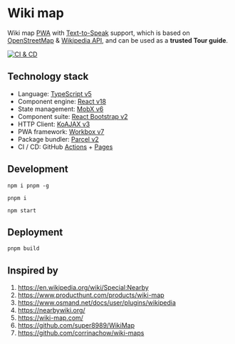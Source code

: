 # Wiki map

Wiki map [PWA][4] with [Text-to-Speak][5] support, which is based on [OpenStreetMap][14] & [Wikipedia API][15], and can be used as a **trusted Tour guide**.

[![CI & CD](https://github.com/Open-Source-Bazaar/Wiki-map/actions/workflows/main.yml/badge.svg)][7]

## Technology stack

-   Language: [TypeScript v5][2]
-   Component engine: [React v18][1]
-   State management: [MobX v6][3]
-   Component suite: [React Bootstrap v2][8]
-   HTTP Client: [KoAJAX v3][9]
-   PWA framework: [Workbox v7][10]
-   Package bundler: [Parcel v2][11]
-   CI / CD: GitHub [Actions][12] + [Pages][13]

## Development

```shell
npm i pnpm -g

pnpm i

npm start
```

## Deployment

```shell
pnpm build
```

## Inspired by

1. https://en.wikipedia.org/wiki/Special:Nearby
2. https://www.producthunt.com/products/wiki-map
3. https://www.osmand.net/docs/user/plugins/wikipedia
4. https://nearbywiki.org/
5. https://wiki-map.com/
6. https://github.com/super8989/WikiMap
7. https://github.com/corrinachow/wiki-maps

[1]: https://react.dev/
[2]: https://www.typescriptlang.org/
[3]: https://mobx.js.org/
[4]: https://web.dev/progressive-web-apps/
[5]: https://developer.mozilla.org/en-US/docs/Web/API/Web_Speech_API
[7]: https://github.com/Open-Source-Bazaar/Wiki-map/actions/workflows/main.yml
[8]: https://react-bootstrap.github.io/
[9]: https://github.com/EasyWebApp/KoAJAX
[10]: https://developers.google.com/web/tools/workbox
[11]: https://parceljs.org
[12]: https://github.com/features/actions
[13]: https://pages.github.com/
[14]: https://www.openstreetmap.org/
[15]: https://www.mediawiki.org/wiki/API:Main_page
